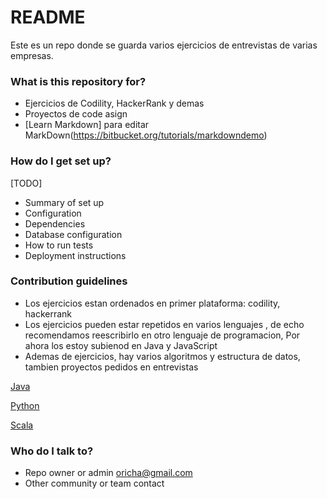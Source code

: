 # README #

Este es un repo donde se guarda varios ejercicios de entrevistas de varias empresas.

### What is this repository for? ###

* Ejercicios de Codility, HackerRank y demas
* Proyectos de code asign
* [Learn Markdown]  para editar MarkDown(https://bitbucket.org/tutorials/markdowndemo)

### How do I get set up? ###
[TODO]
* Summary of set up
* Configuration
* Dependencies
* Database configuration
* How to run tests
* Deployment instructions

### Contribution guidelines ###

* Los ejercicios estan ordenados en primer plataforma: codility, hackerrank
* Los ejercicios pueden estar repetidos en varios lenguajes , de echo recomendamos reescribirlo en otro 
lenguaje de programacion, Por ahora los estoy subienod en Java y JavaScript
* Ademas de ejercicios, hay varios algoritmos y estructura de datos, tambien proyectos pedidos en entrevistas

[Java](https://bitbucket.org/oricha/just_code_it/src/master/java/)

[Python](https://bitbucket.org/oricha/just_code_it/src/master/python/)

[Scala](https://bitbucket.org/oricha/just_code_it/src/master/scala/)

### Who do I talk to? ###

* Repo owner or admin [oricha@gmail.com](oricha@gmail.com])
* Other community or team contact

